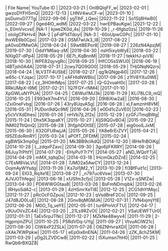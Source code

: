 | File Name| YouTube ID |
|2023-03-21 | OnlBQlqFF_w|
|2023-02-01 | gwzoDYFH5mQ|
|2022-12-13 | LHNV4wuCF-w|
|2023-01-10 | psDumxD77Tg|
|2022-09-06 | ygTlhF_LQeo|
|2022-11-22 | So1Sij8HwB0|
|2022-09-27 | 0ged4lO_wdM|
|2022-03-22 | hwrEPBauKgw|
|2021-12-22 | n_E0mVvcvsI|
|NA-1 | kjweZK0d_4s|
|2019-10-29 | _r-6fgbz0zs|
|2019-11-26 | oIoIgCPkHv4|
|NA-2 | pFdP1dTdoyI|
|NA-3 | -60oUpwC0Pc|
|2017-01-10 | lhxWE6b0Cpo|
|2017-03-28 | OSM7wUk3_I8|
|2017-08-22 | pA0voDfMwOA|
|2018-04-24 | S9wtlBEPor8|
|2019-08-27 | 226zN4ApzjM|
|2019-07-30 | OddYM6aq-zM|
|2019-04-30 | nsH5ixybWyE|
|2018-03-22 | NXIg07-dPp4|
|2018-05-29 | 6E7t_KqBnnM|
|2018-11-27 | tekkHJ-piV8|
|2018-10-30 | WPE82qyvgRc|
|2018-09-25 | lHfCO5sSWU0|
|2018-06-19 | I4BTjsh0A4A|
|2018-07-31 | 2cwy7QO9GO0|
|2018-05-29 | THjGNqNQzrs|
|2018-04-24 | 9LV3TF4USbE|
|2018-02-27 | qg1kQNgp4i0|
|2017-12-26 | w65c-LYJqac|
|2017-10-17 | xAFHIdNWBlo|
|2017-09-26 | z1fV8YXu0WE|
|2017-08-22 | cz_3HOtHMps|
|2017-07-25 | iQ-G2vuaH0c|
|2017-03-28 | RRkUMpX-I9M|
|2017-02-21 | 1Q7FGY-rNM4|
|2017-01-10 | XpGWLuNYPUA|
|2017-04-25 | C8lWuI1MJ3k|
|2016-11-29 | KLi78LC9_mQ|
|2016-10-25 | E993eX7m4YU|
|2016-09-20 | D9l8iXiw2aE|
|2016-08-30 | rZxi0neFvbg|
|2016-07-26 | 43ry8UqvASg|
|2016-06-28 | xLFamznH8VM|
|2016-05-31 | PUDon9dQc9M|
|2016-04-26 | e0Dd1cZuVE0|
|2016-02-23 | y5cVVXdDhes|
|2016-01-26 | nHVb7jL2f2s|
|2015-12-29 | zzGFJTmqBWg|
|2015-11-24 | Dhx5K3qpaKY|
|2015-10-27 | XIjS9QGvBO4|
|2015-09-22 | INM02TtiQmQ|
|2015-08-28 | 3hfjphDOtSE|
|2015-07-28 | eig0oolLJxM|
|2015-06-30 | X32GFU8wjJA|
|2015-05-26 | YA8e6rErZVY|
|2015-04-21 | t95ZEdoRmRY|
|2015-03-24 | aPOfT_DFDtM|
|2015-02-24 | xgBWSk3mp0g|
|2015-01-20 | Mk3BB9clAdQ|
|2014-12-30 | l8He1hBOiKg|
|2014-10-28 | L_zdqxPZavc|
|2014-09-30 | 3go6jiFKRRY|
|2014-08-26 | 66Juy7rPhtY|
|2014-07-29 | -EHyPuY7r7Y|
|2014-05-27 | aND_WQoYTj4|
|2014-04-29 | mMX_tqItqDo|
|2014-03-18 | IHcmGkzDZnE|
|2014-02-25 | C7EsM8VaLVU|
|2014-01-28 | 7JMO2a5AwCY|
|2013-12-24 | OojmAyWYsdg|
|2013-11-26 | Ks7ol1jM2_Y|
|2013-10-29 | fI3BfFuit1c|
|2013-09-24 | EIO3_RqXe1E|
|2013-08-27 | _n797uc6Vsw|
|2013-07-30 | AJVJOThfego|
|2013-06-18 | xfJSfm3cfjo|
|2013-05-28 | V1Zx-sSNfZw|
|2013-04-30 | PD6WWGGtau8|
|2013-03-26 | BsFmNDmqibk|
|2013-02-26 | lRHyoSdA2-c|
|2013-01-29 | 4zHSmrXeTl8|
|2012-12-25 | 2CG1dhYtMqc|
|2012-11-27 | pRcOcFGZpus|
|2012-10-23 | qVsdBreF2Co|
|2012-09-25 | J47d8JD0LuE|
|2012-08-28 | 2Gnv8qMGMJA|
|2012-07-31 | 7VN4xjmjYtE|
|2012-06-26 | M0O_Tq_veYE|
|2012-05-01 | tur6PmVcFTU|
|2012-04-17 | v9UuOVxZC44|
|2012-03-20 | _21Ls9RZvOI|
|2012-02-21 | VSaUEWFTUr0|
|2012-01-31 | TaEv5rpJTNc|
|2011-12-27 | MZkNe48wyv4|
|2011-11-29 | 2-HgpmjmZPU|
|2011-10-25 | P5RdVDq-UYg|
|2011-09-27 | VtvuAClW21c|
|2011-08-30 | ClW4xP2ZSLk|
|2011-07-26 | O6ZNHvraXDI|
|2011-06-28 | oXAk7KWPpkw|
|2011-05-17 | eEp0ix6nENA|
|2011-04-26 | zZK_8chZ5KM|
|2011-03-29 | yDg2LZVDCw8|
|2011-02-22 | I5Xumsn7hH0|
|2011-01-25 | RwQb6rBXQZ8|

